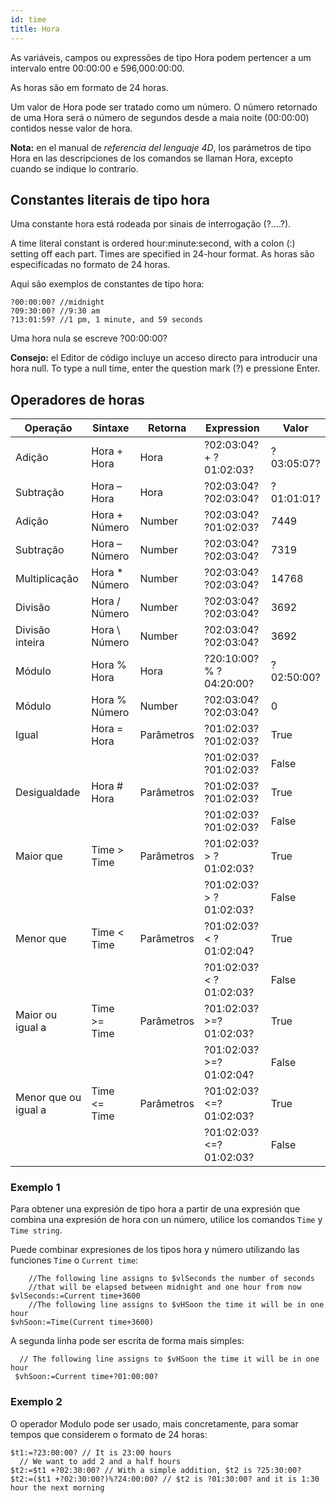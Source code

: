 ```yaml
---
id: time
title: Hora
---
```


As variáveis, campos ou expressões de tipo Hora podem pertencer a um intervalo entre 00:00:00 e 596,000:00:00.

As horas são em formato de 24 horas.

Um valor de Hora pode ser tratado como um número. O número retornado de uma Hora será o número de segundos desde a maia noite (00:00:00) contidos nesse valor de hora.

**Nota:** en el manual de _referencia del lenguaje 4D_, los parámetros de tipo Hora en las descripciones de los comandos se llaman Hora, excepto cuando se indique lo contrario.

## Constantes literais de tipo hora

Uma constante hora está rodeada por sinais de interrogação (?....?).

A time literal constant is ordered hour:minute:second, with a colon (:) setting off each part. Times are specified in 24-hour format. As horas são especificadas no formato de 24 horas.

Aqui são exemplos de constantes de tipo hora:

```4d
?00:00:00? //midnight
?09:30:00? //9:30 am
?13:01:59? //1 pm, 1 minute, and 59 seconds
```

Uma hora nula se escreve ?00:00:00?

**Consejo:** el Editor de código incluye un acceso directo para introducir una hora null. To type a null time, enter the question mark (?) e pressione Enter.

## Operadores de horas

| Operação             | Sintaxe        | Retorna    | Expression                                                                              | Valor                                      |
| -------------------- | -------------- | ---------- | --------------------------------------------------------------------------------------- | ------------------------------------------ |
| Adição               | Hora + Hora    | Hora       | ?02:03:04? + ?01:02:03? | ?03:05:07? |
| Subtração            | Hora – Hora    | Hora       | ?02:03:04? ?02:03:04?   | ?01:01:01? |
| Adição               | Hora + Número  | Number     | ?02:03:04? ?01:02:03?   | 7449                                       |
| Subtração            | Hora – Número  | Number     | ?02:03:04? ?02:03:04?   | 7319                                       |
| Multiplicação        | Hora \* Número | Number     | ?02:03:04? ?02:03:04?   | 14768                                      |
| Divisão              | Hora / Número  | Number     | ?02:03:04? ?02:03:04?   | 3692                                       |
| Divisão inteira      | Hora \ Número  | Number     | ?02:03:04? ?02:03:04?   | 3692                                       |
| Módulo               | Hora % Hora    | Hora       | ?20:10:00? % ?04:20:00? | ?02:50:00? |
| Módulo               | Hora % Número  | Number     | ?02:03:04? ?02:03:04?   | 0                                          |
| Igual                | Hora = Hora    | Parâmetros | ?01:02:03? ?01:02:03?   | True                                       |
|                      |                |            | ?01:02:03? ?01:02:03?   | False                                      |
| Desigualdade         | Hora # Hora    | Parâmetros | ?01:02:03? ?01:02:03?   | True                                       |
|                      |                |            | ?01:02:03? ?01:02:03?   | False                                      |
| Maior que            | Time > Time    | Parâmetros | ?01:02:03? > ?01:02:03? | True                                       |
|                      |                |            | ?01:02:03? > ?01:02:03? | False                                      |
| Menor que            | Time < Time    | Parâmetros | ?01:02:03? < ?01:02:04? | True                                       |
|                      |                |            | ?01:02:03? < ?01:02:03? | False                                      |
| Maior ou igual a     | Time >= Time   | Parâmetros | ?01:02:03? >=?01:02:03? | True                                       |
|                      |                |            | ?01:02:03? >=?01:02:04? | False                                      |
| Menor que ou igual a | Time <= Time   | Parâmetros | ?01:02:03? <=?01:02:03? | True                                       |
|                      |                |            | ?01:02:03? <=?01:02:03? | False                                      |

### Exemplo 1

Para obtener una expresión de tipo hora a partir de una expresión que combina una expresión de hora con un número, utilice los comandos `Time` y `Time string`.

Puede combinar expresiones de los tipos hora y número utilizando las funciones `Time` o `Current time`:

```4d
	//The following line assigns to $vlSeconds the number of seconds   
	//that will be elapsed between midnight and one hour from now
$vlSeconds:=Current time+3600
	//The following line assigns to $vHSoon the time it will be in one hour
$vhSoon:=Time(Current time+3600)
```

A segunda linha pode ser escrita de forma mais simples:

```4d
  // The following line assigns to $vHSoon the time it will be in one hour
 $vhSoon:=Current time+?01:00:00?
```

### Exemplo 2

O operador Modulo pode ser usado, mais concretamente, para somar tempos que considerem o formato de 24 horas:

```4d
$t1:=?23:00:00? // It is 23:00 hours
  // We want to add 2 and a half hours
$t2:=$t1 +?02:30:00? // With a simple addition, $t2 is ?25:30:00?
$t2:=($t1 +?02:30:00?)%?24:00:00? // $t2 is ?01:30:00? and it is 1:30 hour the next morning
```
